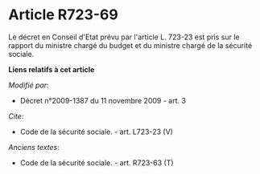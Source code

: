 # Article R723-69

Le décret en Conseil d'Etat prévu par l'article L. 723-23 est pris sur le rapport du ministre chargé du budget et du ministre
chargé de la sécurité sociale.

**Liens relatifs à cet article**

_Modifié par_:

  - Décret n°2009-1387 du 11 novembre 2009 - art. 3

_Cite_:

  - Code de la sécurité sociale. - art. L723-23 (V)

_Anciens textes_:

  - Code de la sécurité sociale. - art. R723-63 (T)
